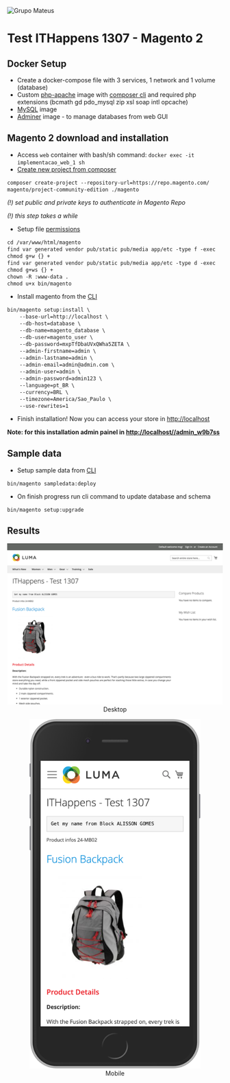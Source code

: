 ![Grupo Mateus](https://static.wixstatic.com/media/37f7ab_e7549c2e94e049cd8a4d8e5e433e42fd~mv2.png/v1/fill/w_284,h_72,al_c,q_85,usm_0.66_1.00_0.01/GRUPO%20MATEUS%20new.webp)

# Test ITHappens 1307 - Magento 2

## Docker Setup
* Create a docker-compose file with 3 services, 1 network and 1 volume (database)
* Custom [php-apache](https://hub.docker.com/_/php) image with [composer cli](https://hub.docker.com/_/composer) and required php extensions (bcmath gd pdo_mysql zip xsl soap intl opcache)
* [MySQL](https://hub.docker.com/_/mysql) image 
* [Adminer](https://hub.docker.com/_/adminer) image - to manage databases from web GUI

## Magento 2 download and installation
* Access ``web`` container with bash/sh command: ``docker exec -it implementacao_web_1 sh``
* [Create new project from composer](https://devdocs.magento.com/guides/v2.3/install-gde/composer.html#get-the-metapackage)

```shell
composer create-project --repository-url=https://repo.magento.com/ magento/project-community-edition ./magento 
```
*(!) set public and private keys to authenticate in Magento Repo*

*(!) this step takes a while*
* Setup file [permissions](https://devdocs.magento.com/guides/v2.3/install-gde/composer.html#set-file-permissions)
```
cd /var/www/html/magento
find var generated vendor pub/static pub/media app/etc -type f -exec chmod g+w {} +
find var generated vendor pub/static pub/media app/etc -type d -exec chmod g+ws {} +
chown -R :www-data .
chmod u+x bin/magento
```
* Install magento from the [CLI](https://devdocs.magento.com/guides/v2.3/install-gde/composer.html#command-line)
```
bin/magento setup:install \
    --base-url=http://localhost \
    --db-host=database \
    --db-name=magento_database \
    --db-user=magento_user \
    --db-password=mxpTfDbaUVxQWha5ZETA \
    --admin-firstname=admin \
    --admin-lastname=admin \
    --admin-email=admin@admin.com \
    --admin-user=admin \
    --admin-password=admin123 \
    --language=pt_BR \
    --currency=BRL \
    --timezone=America/Sao_Paulo \
    --use-rewrites=1
```
* Finish installation! Now you can access your store in [http://localhost](http://localhost)

**Note: for this installation admin painel in [http://localhost//admin_w9b7ss](http://localhost//admin_w9b7ss)** 

## Sample data
* Setup sample data from [CLI](https://devdocs.magento.com/guides/v2.3/install-gde/install/sample-data-before-composer.html)
```
bin/magento sampledata:deploy
```
* On finish progress run cli command to update database and schema
```
bin/magento setup:upgrade
```

## Results

<p align="center">
  <img src="https://github.com/alissonphp/test-ithappens-1307/raw/develop/documentacao/prints/desktop.png" alt="Desktop" />
  <br>
  Desktop
</p>
<p align="center">
    <img src="https://github.com/alissonphp/test-ithappens-1307/raw/develop/documentacao/prints/mobile.png" width="400px" alt="Mobile" />
    <br>
        Mobile
</p>